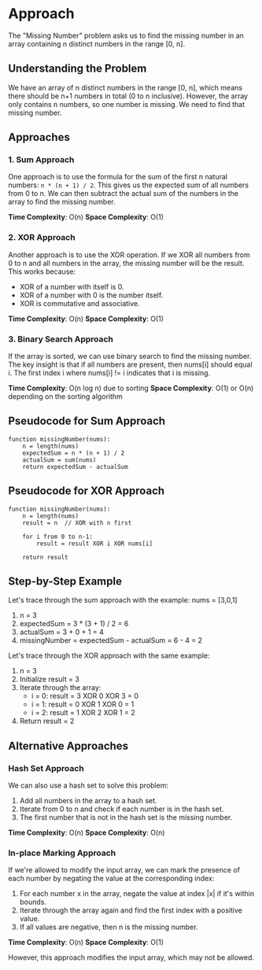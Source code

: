 # Approach

The "Missing Number" problem asks us to find the missing number in an array containing n distinct numbers in the range [0, n].

## Understanding the Problem

We have an array of n distinct numbers in the range [0, n], which means there should be n+1 numbers in total (0 to n inclusive). However, the array only contains n numbers, so one number is missing. We need to find that missing number.

## Approaches

### 1. Sum Approach

One approach is to use the formula for the sum of the first n natural numbers: `n * (n + 1) / 2`. This gives us the expected sum of all numbers from 0 to n. We can then subtract the actual sum of the numbers in the array to find the missing number.

**Time Complexity**: O(n)
**Space Complexity**: O(1)

### 2. XOR Approach

Another approach is to use the XOR operation. If we XOR all numbers from 0 to n and all numbers in the array, the missing number will be the result. This works because:
- XOR of a number with itself is 0.
- XOR of a number with 0 is the number itself.
- XOR is commutative and associative.

**Time Complexity**: O(n)
**Space Complexity**: O(1)

### 3. Binary Search Approach

If the array is sorted, we can use binary search to find the missing number. The key insight is that if all numbers are present, then nums[i] should equal i. The first index i where nums[i] != i indicates that i is missing.

**Time Complexity**: O(n log n) due to sorting
**Space Complexity**: O(1) or O(n) depending on the sorting algorithm

## Pseudocode for Sum Approach

```
function missingNumber(nums):
    n = length(nums)
    expectedSum = n * (n + 1) / 2
    actualSum = sum(nums)
    return expectedSum - actualSum
```

## Pseudocode for XOR Approach

```
function missingNumber(nums):
    n = length(nums)
    result = n  // XOR with n first
    
    for i from 0 to n-1:
        result = result XOR i XOR nums[i]
    
    return result
```

## Step-by-Step Example

Let's trace through the sum approach with the example: nums = [3,0,1]

1. n = 3
2. expectedSum = 3 * (3 + 1) / 2 = 6
3. actualSum = 3 + 0 + 1 = 4
4. missingNumber = expectedSum - actualSum = 6 - 4 = 2

Let's trace through the XOR approach with the same example:

1. n = 3
2. Initialize result = 3
3. Iterate through the array:
   - i = 0: result = 3 XOR 0 XOR 3 = 0
   - i = 1: result = 0 XOR 1 XOR 0 = 1
   - i = 2: result = 1 XOR 2 XOR 1 = 2
4. Return result = 2

## Alternative Approaches

### Hash Set Approach

We can also use a hash set to solve this problem:
1. Add all numbers in the array to a hash set.
2. Iterate from 0 to n and check if each number is in the hash set.
3. The first number that is not in the hash set is the missing number.

**Time Complexity**: O(n)
**Space Complexity**: O(n)

### In-place Marking Approach

If we're allowed to modify the input array, we can mark the presence of each number by negating the value at the corresponding index:
1. For each number x in the array, negate the value at index |x| if it's within bounds.
2. Iterate through the array again and find the first index with a positive value.
3. If all values are negative, then n is the missing number.

**Time Complexity**: O(n)
**Space Complexity**: O(1)

However, this approach modifies the input array, which may not be allowed.

